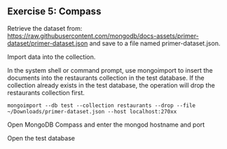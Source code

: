 ## Exercise 5: Compass

Retrieve the dataset from: https://raw.githubusercontent.com/mongodb/docs-assets/primer-dataset/primer-dataset.json and save to a file named primer-dataset.json.

Import data into the collection.

In the system shell or command prompt, use mongoimport to insert the documents into the restaurants collection in the test database. If the collection already exists in the test database, the operation will drop the restaurants collection first.
```
mongoimport --db test --collection restaurants --drop --file ~/Downloads/primer-dataset.json --host localhost:270xx
```
Open MongoDB Compass and enter the mongod hostname and port

Open the test database
